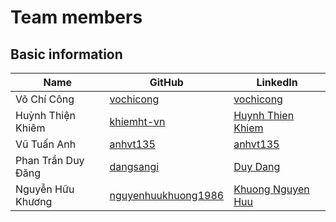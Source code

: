 # Team members

## Basic information

| Name         	     | GitHub                                                       | LinkedIn                       |
| ------------------ | --------------------------------------------                 | ------------------------------ |
| Võ Chí Công  	     | [vochicong](https://github.com/vochicong)                    | [vochicong](https://www.linkedin.com/in/vochicong/) |
| Huỳnh Thiện Khiêm  | [khiemht-vn](https://github.com/khiemht-vn)                  | [Huynh Thien Khiem](https://www.linkedin.com/in/khiêm-huỳnh-thiện-4ba64334/) |
| Vũ Tuấn Anh  	     | [anhvt135](https://github.com/anhvt135)                      | [anhvt135](https://www.linkedin.com/in/anhvt135/) |
| Phan Trần Duy Đăng | [dangsangi](https://github.com/dangsangi)                    | [Duy Dang](https://www.linkedin.com/in/duy-dang-b9b317108) |
| Nguyễn Hữu Khương  | [nguyenhuukhuong1986](https://github.com/nguyenhuukhuong1986)| [Khuong Nguyen Huu](https://www.linkedin.com/in/khuong-nguyen-huu-36767662) |